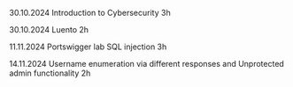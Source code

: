 30.10.2024 Introduction to Cybersecurity 3h

30.10.2024 Luento 2h

11.11.2024 Portswigger lab SQL injection 3h

14.11.2024 Username enumeration via different responses and Unprotected admin functionality  2h

